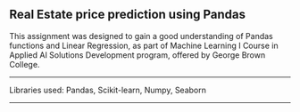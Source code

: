 ## Real Estate price prediction using Pandas
This assignment was designed to gain a good understanding of Pandas functions and Linear Regression, as part of Machine Learning I Course in Applied AI Solutions Development program, offered by George Brown College.
______________________________________________________________________________________________________

Libraries used: Pandas, Scikit-learn, Numpy, Seaborn
_______________________________________________________________________________________________________

